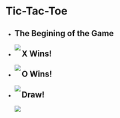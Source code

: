 ﻿# Tic-Tac-Toe


- ## The Begining of the Game
  <img align="left" src="https://i.hizliresim.com/hzAdxs.jpg">
  
  
- ## X Wins!
  <img align="left" src="https://i.hizliresim.com/eH4b25.jpg">
  
  
- ## O Wins!
  <img align="left" src="https://i.hizliresim.com/DuK0E9.jpg">

- ## Draw!
  <img align="left" src="https://i.hizliresim.com/lnGT6M.jpg">

